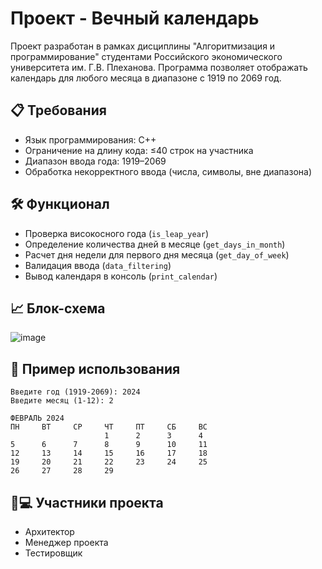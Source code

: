 # Проект - Вечный календарь

Проект разработан в рамках дисциплины "Алгоритмизация и программирование" студентами Российского экономического университета им. Г.В. Плеханова. Программа позволяет отображать календарь для любого месяца в диапазоне с 1919 по 2069 год.

## 📋 Требования
- Язык программирования: C++
- Ограничение на длину кода: ≤40 строк на участника
- Диапазон ввода года: 1919–2069
- Обработка некорректного ввода (числа, символы, вне диапазона)

## 🛠 Функционал
- Проверка високосного года (`is_leap_year`)
- Определение количества дней в месяце (`get_days_in_month`)
- Расчет дня недели для первого дня месяца (`get_day_of_week`)
- Валидация ввода (`data_filtering`)
- Вывод календаря в консоль (`print_calendar`)

## 📈 Блок-схема
![image](https://github.com/user-attachments/assets/a8fefca0-4a1d-4e61-834c-e9520cc71c7f)


## 📅 Пример использования
```
Введите год (1919-2069): 2024
Введите месяц (1-12): 2

ФЕВРАЛЬ 2024
ПН     ВТ     СР     ЧТ     ПТ     СБ     ВС
                     1      2      3      4
5      6      7      8      9      10     11
12     13     14     15     16     17     18
19     20     21     22     23     24     25
26     27     28     29
```

## 🧑💻 Участники проекта
* Архитектор
* Менеджер проекта
* Тестировщик
